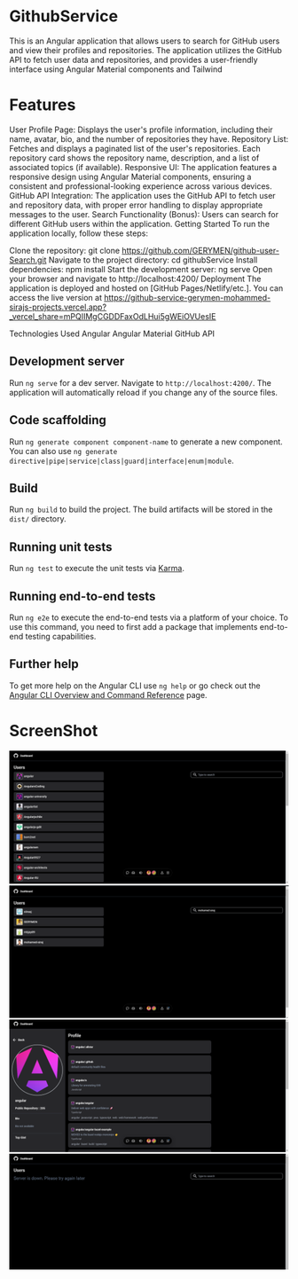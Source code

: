 # GithubService

This is an Angular application that allows users to search for GitHub users and view their profiles and repositories. The application utilizes the GitHub API to fetch user data and repositories, and provides a user-friendly interface using Angular Material components and Tailwind

# Features
User Profile Page: Displays the user's profile information, including their name, avatar, bio, and the number of repositories they have.
Repository List: Fetches and displays a paginated list of the user's repositories. Each repository card shows the repository name, description, and a list of associated topics (if available).
Responsive UI: The application features a responsive design using Angular Material components, ensuring a consistent and professional-looking experience across various devices.
GitHub API Integration: The application uses the GitHub API to fetch user and repository data, with proper error handling to display appropriate messages to the user.
Search Functionality (Bonus): Users can search for different GitHub users within the application.
Getting Started
To run the application locally, follow these steps:

Clone the repository: git clone https://github.com/GERYMEN/github-user-Search.git
Navigate to the project directory: cd githubService
Install dependencies: npm install
Start the development server: ng serve
Open your browser and navigate to http://localhost:4200/
Deployment
The application is deployed and hosted on [GitHub Pages/Netlify/etc.]. You can access the live version at https://github-service-gerymen-mohammed-sirajs-projects.vercel.app?_vercel_share=mPQIIMgCGDDFaxOdLHui5gWEiOVUesIE

Technologies Used
Angular
Angular Material
GitHub API

## Development server

Run `ng serve` for a dev server. Navigate to `http://localhost:4200/`. The application will automatically reload if you change any of the source files.

## Code scaffolding

Run `ng generate component component-name` to generate a new component. You can also use `ng generate directive|pipe|service|class|guard|interface|enum|module`.

## Build

Run `ng build` to build the project. The build artifacts will be stored in the `dist/` directory.

## Running unit tests

Run `ng test` to execute the unit tests via [Karma](https://karma-runner.github.io).

## Running end-to-end tests

Run `ng e2e` to execute the end-to-end tests via a platform of your choice. To use this command, you need to first add a package that implements end-to-end testing capabilities.

## Further help

To get more help on the Angular CLI use `ng help` or go check out the [Angular CLI Overview and Command Reference](https://angular.io/cli) page.

# ScreenShot

 ![Screenshot](https://github.com/GERYMEN/github-user-Search/blob/main/screeshot/page1.png?raw=true)
 ![Screenshot](https://github.com/GERYMEN/github-user-Search/blob/main/screeshot/Search.png?raw=true)
 ![Screenshot](https://github.com/GERYMEN/github-user-Search/blob/main/screeshot/profilePage.png?raw=true)
 ![Screenshot](https://github.com/GERYMEN/github-user-Search/blob/main/screeshot/ErrorHandling.png?raw=true)
